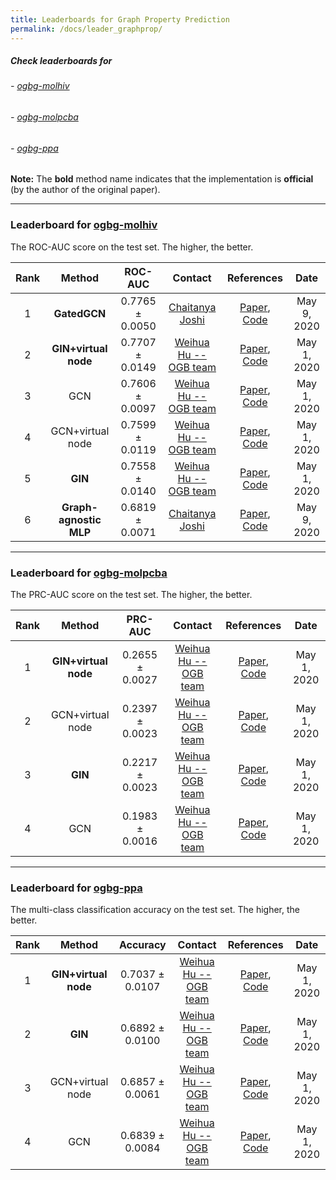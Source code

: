 ```yaml
---
title: Leaderboards for Graph Property Prediction
permalink: /docs/leader_graphprop/
---
```


##### Check leaderboards for
###### - [ogbg-molhiv](#ogbg-molhiv)
###### - [ogbg-molpcba](#ogbg-molpcba)
###### - [ogbg-ppa](#ogbg-ppa)

**Note:** The **bold** method name indicates that the implementation is **official** (by the author of the original paper).

<a name="ogbg-molhiv"/>

-------------

### Leaderboard for [ogbg-molhiv](../graphprop/#ogbg-mol)

The ROC-AUC score on the test set. The higher, the better. 

| Rank  | Method | ROC-AUC | Contact | References | Date 
|:----:|:-----:|:------:|:-----:|:-----:|:-----:|
|  1  |  **GatedGCN**  | 0.7765 ± 0.0050   | [Chaitanya Joshi](mailto:chaitanya.joshi@ntu.edu.sg) | [Paper](https://arxiv.org/abs/2003.00982), [Code](https://github.com/chaitjo/ogb/tree/master/examples/graphproppred/mol) | May 9, 2020 | 
|  2  |  **GIN+virtual node**  | 0.7707 ± 0.0149   | [Weihua Hu -- OGB team](mailto:weihuahu@cs.stanford.edu) | [Paper](https://arxiv.org/abs/1810.00826), [Code](https://github.com/snap-stanford/ogb/tree/master/examples/graphproppred/mol) | May 1, 2020 | 
|  3  |  GCN  | 0.7606 ± 0.0097   | [Weihua Hu -- OGB team](mailto:weihuahu@cs.stanford.edu) | [Paper](https://arxiv.org/abs/1609.02907), [Code](https://github.com/snap-stanford/ogb/tree/master/examples/graphproppred/mol) | May 1, 2020 | 
|  4  |  GCN+virtual node  | 0.7599 ± 0.0119   | [Weihua Hu -- OGB team](mailto:weihuahu@cs.stanford.edu) | [Paper](https://arxiv.org/abs/1609.02907), [Code](https://github.com/snap-stanford/ogb/tree/master/examples/graphproppred/mol) | May 1, 2020 | 
|  5  |  **GIN**  | 0.7558 ± 0.0140   | [Weihua Hu -- OGB team](mailto:weihuahu@cs.stanford.edu) | [Paper](https://arxiv.org/abs/1810.00826), [Code](https://github.com/snap-stanford/ogb/tree/master/examples/graphproppred/mol) | May 1, 2020 | 
|  6  |  **Graph-agnostic MLP**  | 0.6819 ± 0.0071   | [Chaitanya Joshi](mailto:chaitanya.joshi@ntu.edu.sg) | [Paper](https://arxiv.org/abs/2003.00982), [Code](https://github.com/chaitjo/ogb/tree/master/examples/graphproppred/mol) | May 9, 2020 | 


<a name="ogbg-molpcba"/>

-----------------

### Leaderboard for [ogbg-molpcba](../graphprop/#ogbg-mol)

The PRC-AUC score on the test set. The higher, the better. 

| Rank  | Method | PRC-AUC | Contact | References | Date 
|:----:|:-----:|:------:|:-----:|:-----:|:-----:|
|  1  |  **GIN+virtual node**  | 0.2655 ± 0.0027   | [Weihua Hu -- OGB team](mailto:weihuahu@cs.stanford.edu) | [Paper](https://arxiv.org/abs/1810.00826), [Code](https://github.com/snap-stanford/ogb/tree/master/examples/graphproppred/mol) | May 1, 2020 | 
|  2  |  GCN+virtual node  | 0.2397 ± 0.0023   | [Weihua Hu -- OGB team](mailto:weihuahu@cs.stanford.edu) | [Paper](https://arxiv.org/abs/1609.02907), [Code](https://github.com/snap-stanford/ogb/tree/master/examples/graphproppred/mol) | May 1, 2020 | 
|  3  |  **GIN**  | 0.2217 ± 0.0023   | [Weihua Hu -- OGB team](mailto:weihuahu@cs.stanford.edu) | [Paper](https://arxiv.org/abs/1810.00826), [Code](https://github.com/snap-stanford/ogb/tree/master/examples/graphproppred/mol) | May 1, 2020 | 
|  4  |  GCN  | 0.1983 ± 0.0016   | [Weihua Hu -- OGB team](mailto:weihuahu@cs.stanford.edu) | [Paper](https://arxiv.org/abs/1609.02907), [Code](https://github.com/snap-stanford/ogb/tree/master/examples/graphproppred/mol) | May 1, 2020 | 


<a name="ogbg-ppa"/>

---------------------

### Leaderboard for [ogbg-ppa](../graphprop/#ogbg-ppa)

The multi-class classification accuracy on the test set. The higher, the better. 

| Rank  | Method | Accuracy | Contact | References | Date 
|:----:|:-----:|:------:|:-----:|:-----:|:-----:|
|  1  |  **GIN+virtual node**  | 0.7037 ± 0.0107   | [Weihua Hu -- OGB team](mailto:weihuahu@cs.stanford.edu) | [Paper](https://arxiv.org/abs/1810.00826), [Code](https://github.com/snap-stanford/ogb/tree/master/examples/graphproppred/ppa) | May 1, 2020 | 
|  2  |  **GIN**  | 0.6892 ± 0.0100   | [Weihua Hu -- OGB team](mailto:weihuahu@cs.stanford.edu) | [Paper](https://arxiv.org/abs/1810.00826), [Code](https://github.com/snap-stanford/ogb/tree/master/examples/graphproppred/ppa) | May 1, 2020 | 
|  3  |  GCN+virtual node  | 0.6857 ± 0.0061   | [Weihua Hu -- OGB team](mailto:weihuahu@cs.stanford.edu) | [Paper](https://arxiv.org/abs/1609.02907), [Code](https://github.com/snap-stanford/ogb/tree/master/examples/graphproppred/ppa) | May 1, 2020 | 
|  4  |  GCN  | 0.6839 ± 0.0084   | [Weihua Hu -- OGB team](mailto:weihuahu@cs.stanford.edu) | [Paper](https://arxiv.org/abs/1609.02907), [Code](https://github.com/snap-stanford/ogb/tree/master/examples/graphproppred/ppa) | May 1, 2020 | 
